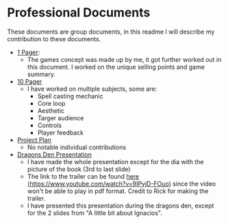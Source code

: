 # Professional Documents
These documents are group documents, in this readme I will describe my contribution to these documents.

- [1 Pager](01.%20Secrets%20of%20Ignacios%201-pager.pdf):
  - The games concept was made up by me, it got further worked out in this document. I worked on the unique selling points and game summary.
- [10 Pager](02.%20Secrets%20of%20Ignacios%2010-page%20GDD.pdf)
  - I have worked on multiple subjects, some are:
    - Spell casting mechanic
    - Core loop
    - Aesthetic
    - Targer audience
    - Controls
    - Player feedback
- [Project Plan](03.%20Secrets%20of%20Ignacios%20Project%20Plan.pdf)
  - No notable individual contributions
- [Dragons Den Presentation](05.%20Rogue%20Ape%20Dragons%20den%202.pdf)
  - I have made the whole presentation except for the dia with the picture of the book (3rd to last slide)
  - The link to the trailer can be found [here (https://www.youtube.com/watch?v=9IPyjD-FOuo)](https://www.youtube.com/watch?v=9IPyjD-FOuo) since the video won't be able to play in pdf format. Credit to Rick for making the trailer.
  - I have presented this presentation during the dragons den, except for the 2 slides from "A little bit about Ignacios".
